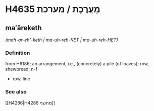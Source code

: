 # H4635 מַעֲרֶכֶת / מערכת

## maʻăreketh

_(mah-ar-eh'-keth | ma-uh-reh-KET | ma-uh-reh-HET)_

### Definition

from H6186; an arrangement, i.e., (concretely) a pile (of loaves); row, shewbread; n-f

- row, line

### See also

[[H4286|H4286 מחשף]]
